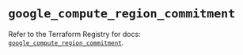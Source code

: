 # `google_compute_region_commitment`

Refer to the Terraform Registry for docs: [`google_compute_region_commitment`](https://registry.terraform.io/providers/hashicorp/google/5.12.0/docs/resources/compute_region_commitment).
